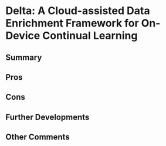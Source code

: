 # Delta: A Cloud-assisted Data Enrichment Framework for On-Device Continual Learning
## Summary

## Pros

## Cons

## Further Developments

## Other Comments

